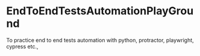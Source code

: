 # EndToEndTestsAutomationPlayGround
To practice end to end tests automation with python, protractor, playwright, cypress etc.,
